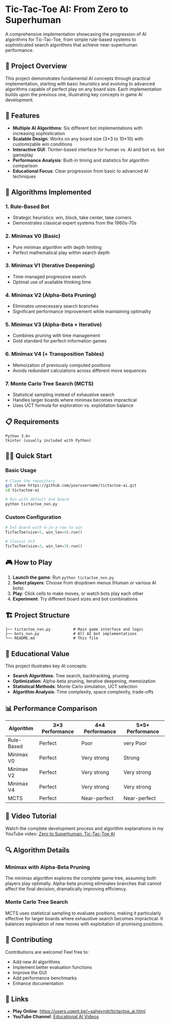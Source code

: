 # Tic-Tac-Toe AI: From Zero to Superhuman

A comprehensive implementation showcasing the progression of AI algorithms for Tic-Tac-Toe, from simple rule-based systems to sophisticated search algorithms that achieve near-superhuman performance.

## 🎯 Project Overview

This project demonstrates fundamental AI concepts through practical implementation, starting with basic heuristics and evolving to advanced algorithms capable of perfect play on any board size. Each implementation builds upon the previous one, illustrating key concepts in game AI development.

## 🚀 Features

- **Multiple AI Algorithms**: Six different bot implementations with increasing sophistication
- **Scalable Design**: Works on any board size (3×3 to 10×10) with customizable win conditions
- **Interactive GUI**: Tkinter-based interface for human vs. AI and bot vs. bot gameplay
- **Performance Analysis**: Built-in timing and statistics for algorithm comparison
- **Educational Focus**: Clear progression from basic to advanced AI techniques

## 🤖 Algorithms Implemented

### 1. Rule-Based Bot
- Strategic heuristics: win, block, take center, take corners
- Demonstrates classical expert systems from the 1960s-70s

### 2. Minimax V0 (Basic)
- Pure minimax algorithm with depth limiting
- Perfect mathematical play within search depth

### 3. Minimax V1 (Iterative Deepening)
- Time-managed progressive search
- Optimal use of available thinking time

### 4. Minimax V2 (Alpha-Beta Pruning)
- Eliminates unnecessary search branches
- Significant performance improvement while maintaining optimality

### 5. Minimax V3 (Alpha-Beta + Iterative)
- Combines pruning with time management
- Gold standard for perfect-information games

### 6. Minimax V4 (+ Transposition Tables)
- Memoization of previously computed positions
- Avoids redundant calculations across different move sequences

### 7. Monte Carlo Tree Search (MCTS)
- Statistical sampling instead of exhaustive search
- Handles larger boards where minimax becomes impractical
- Uses UCT formula for exploration vs. exploitation balance

## 📋 Requirements

```
Python 3.6+
tkinter (usually included with Python)
```

## 🏃‍♂️ Quick Start

### Basic Usage
```bash
# Clone the repository
git clone https://github.com/yourusername/tictactoe-ai.git
cd tictactoe-ai

# Run with default 4×4 board
python tictactoe_nxn.py
```

### Custom Configuration
```python
# 5×5 board with 4-in-a-row to win
TicTacToe(size=5, win_len=4).run()

# Classic 3×3
TicTacToe(size=3, win_len=3).run()
```

## 🎮 How to Play

1. **Launch the game**: Run `python tictactoe_nxn.py`
2. **Select players**: Choose from dropdown menus (Human or various AI bots)
3. **Play**: Click cells to make moves, or watch bots play each other
4. **Experiment**: Try different board sizes and bot combinations

## 🏗️ Project Structure

```
├── tictactoe_nxn.py          # Main game interface and logic
├── bots_nxn.py               # All AI bot implementations
└── README.md                 # This file
```

## 🧠 Educational Value

This project illustrates key AI concepts:

- **Search Algorithms**: Tree search, backtracking, pruning
- **Optimization**: Alpha-beta pruning, iterative deepening, memoization
- **Statistical Methods**: Monte Carlo simulation, UCT selection
- **Algorithm Analysis**: Time complexity, space complexity, trade-offs

## 📊 Performance Comparison

| Algorithm | 3×3 Performance | 4×4 Performance | 5×5+ Performance |
|-----------|----------------|----------------|------------------|
| Rule-Based | Perfect | Poor | very Poor |
| Minimax V0 | Perfect | Very strong | Strong |
| Minimax V2 | Perfect | Very strong | Very strong |
| Minimax V4 | Perfect | Very strong | Very strong |
| MCTS | Perfect | Near-perfect | Near-perfect |

## 🎥 Video Tutorial

Watch the complete development process and algorithm explanations in my YouTube video: [Zero to Superhuman: Tic-Tac-Toe AI](https://www.youtube.com/watch/your-video-link)

## 🔍 Algorithm Details

### Minimax with Alpha-Beta Pruning
The minimax algorithm explores the complete game tree, assuming both players play optimally. Alpha-beta pruning eliminates branches that cannot affect the final decision, dramatically improving efficiency.

### Monte Carlo Tree Search
MCTS uses statistical sampling to evaluate positions, making it particularly effective for larger boards where exhaustive search becomes impractical. It balances exploration of new moves with exploitation of promising positions.

## 🤝 Contributing

Contributions are welcome! Feel free to:
- Add new AI algorithms
- Implement better evaluation functions
- Improve the GUI
- Add performance benchmarks
- Enhance documentation

## 🔗 Links

- **Play Online**: https://users.ugent.be/~saheyndr/tictactoe_ai.html
- **YouTube Channel**: [Educational AI Videos](https://youtube.com/@your-channel)

